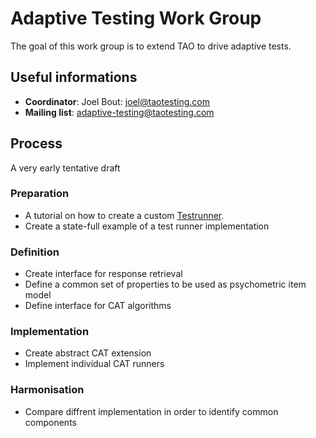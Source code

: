 <!--
created_at: '2013-10-28 14:27:34'
updated_at: '2013-11-25 10:46:38'
authors:
    - 'Joel Bout'
tags:
    - 'Contribution Focus Groups'
-->

Adaptive Testing Work Group
===========================

The goal of this work group is to extend TAO to drive adaptive tests.

Useful informations
-------------------

-   **Coordinator**: Joel Bout: joel@taotesting.com
-   **Mailing list**: adaptive-testing@taotesting.com

Process
-------

A very early tentative draft

### Preparation

-   A tutorial on how to create a custom [Testrunner](../tutorials/testrunner.md).
-   Create a state-full example of a test runner implementation

### Definition

-   Create interface for response retrieval
-   Define a common set of properties to be used as psychometric item model
-   Define interface for CAT algorithms

### Implementation

-   Create abstract CAT extension
-   Implement individual CAT runners

### Harmonisation

-   Compare diffrent implementation in order to identify common components


